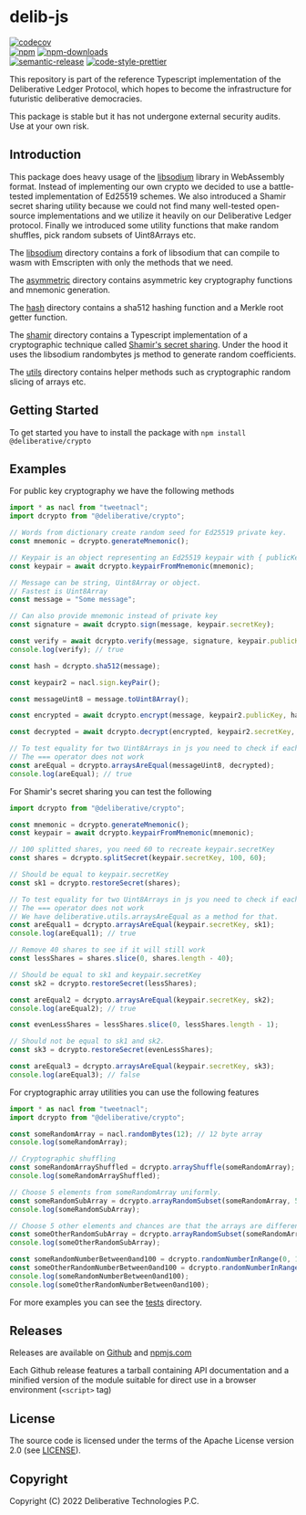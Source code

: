 # delib-js

[![codecov][codecov-image]][codecov-url]
<br>
[![npm][npm-image]][npm-url]
[![npm-downloads][npm-downloads-image]][npm-url]
<br>
[![semantic-release][semantic-release-image]][semantic-release-url]
[![code-style-prettier][code-style-prettier-image]][code-style-prettier-url]

[codecov-image]: https://codecov.io/gh/deliberative/crypto/branch/master/graph/badge.svg
[codecov-url]: https://codecov.io/gh/deliberative/crypto
[npm-image]: https://img.shields.io/npm/v/deliberative.svg?style=flat
[npm-downloads-image]: https://img.shields.io/npm/dm/deliberative.svg?style=flat
[npm-url]: https://www.npmjs.com/package/@deliberative/crypto
[semantic-release-image]: https://img.shields.io/badge/%20%20%F0%9F%93%A6%F0%9F%9A%80-semantic--release-e10079.svg
[semantic-release-url]: https://github.com/semantic-release/semantic-release
[code-style-prettier-image]: https://img.shields.io/badge/code_style-prettier-ff69b4.svg?style=flat-square
[code-style-prettier-url]: https://github.com/prettier/prettier

This repository is part of the reference Typescript implementation of the Deliberative Ledger Protocol,
which hopes to become the infrastructure for futuristic deliberative democracies.

This package is stable but it has not undergone external security audits. Use at your own risk.

## Introduction

This package does heavy usage of the [libsodium](https://github.com/jedisct1/libsodium) library in WebAssembly format.
Instead of implementing our own crypto we decided to use a battle-tested implementation of Ed25519 schemes.
We also introduced a Shamir secret sharing utility because we could not find many well-tested open-source implementations
and we utilize it heavily on our Deliberative Ledger protocol.
Finally we introduced some utility functions that make random shuffles, pick random subsets of Uint8Arrays etc.

The [libsodium](https://github.com/deliberative/libsodium) directory contains a fork of libsodium that can compile to wasm
with Emscripten with only the methods that we need.

The [asymmetric](src/asymmetric) directory contains asymmetric key cryptography functions and mnemonic generation.

The [hash](src/hash) directory contains a sha512 hashing function and a Merkle root getter function.

The [shamir](src/shamir) directory contains a Typescript implementation of a cryptographic technique called [Shamir's secret
sharing](https://en.wikipedia.org/wiki/Shamir%27s_Secret_Sharing).
Under the hood it uses the libsodium randombytes js method to generate random coefficients.

The [utils](src/utils) directory contains helper methods such as cryptographic random slicing of arrays etc.

## Getting Started

To get started you have to install the package with
`npm install @deliberative/crypto`

## Examples

For public key cryptography we have the following methods

```typescript
import * as nacl from "tweetnacl";
import dcrypto from "@deliberative/crypto";

// Words from dictionary create random seed for Ed25519 private key.
const mnemonic = dcrypto.generateMnemonic();

// Keypair is an object representing an Ed25519 keypair with { publicKey: Uint8Array(32), secretKey: Uint8Array(64) }
const keypair = await dcrypto.keypairFromMnemonic(mnemonic);

// Message can be string, Uint8Array or object.
// Fastest is Uint8Array
const message = "Some message";

// Can also provide mnemonic instead of private key
const signature = await dcrypto.sign(message, keypair.secretKey);

const verify = await dcrypto.verify(message, signature, keypair.publicKey);
console.log(verify); // true

const hash = dcrypto.sha512(message);

const keypair2 = nacl.sign.keyPair();

const messageUint8 = message.toUint8Array();

const encrypted = await dcrypto.encrypt(message, keypair2.publicKey, hash);

const decrypted = await dcrypto.decrypt(encrypted, keypair2.secretKey, hash);

// To test equality for two Uint8Arrays in js you need to check if each of their elements are equal
// The === operator does not work
const areEqual = dcrypto.arraysAreEqual(messageUint8, decrypted);
console.log(areEqual); // true
```

For Shamir's secret sharing you can test the following

```typescript
import dcrypto from "@deliberative/crypto";

const mnemonic = dcrypto.generateMnemonic();
const keypair = await dcrypto.keypairFromMnemonic(mnemonic);

// 100 splitted shares, you need 60 to recreate keypair.secretKey
const shares = dcrypto.splitSecret(keypair.secretKey, 100, 60);

// Should be equal to keypair.secretKey
const sk1 = dcrypto.restoreSecret(shares);

// To test equality for two Uint8Arrays in js you need to check if each of their elements are equal
// The === operator does not work
// We have deliberative.utils.arraysAreEqual as a method for that.
const areEqual1 = dcrypto.arraysAreEqual(keypair.secretKey, sk1);
console.log(areEqual1); // true

// Remove 40 shares to see if it will still work
const lessShares = shares.slice(0, shares.length - 40);

// Should be equal to sk1 and keypair.secretKey
const sk2 = dcrypto.restoreSecret(lessShares);

const areEqual2 = dcrypto.arraysAreEqual(keypair.secretKey, sk2);
console.log(areEqual2); // true

const evenLessShares = lessShares.slice(0, lessShares.length - 1);

// Should not be equal to sk1 and sk2.
const sk3 = dcrypto.restoreSecret(evenLessShares);

const areEqual3 = dcrypto.arraysAreEqual(keypair.secretKey, sk3);
console.log(areEqual3); // false
```

For cryptographic array utilities you can use the following features

```typescript
import * as nacl from "tweetnacl";
import dcrypto from "@deliberative/crypto";

const someRandomArray = nacl.randomBytes(12); // 12 byte array
console.log(someRandomArray);

// Cryptographic shuffling
const someRandomArrayShuffled = dcrypto.arrayShuffle(someRandomArray);
console.log(someRandomArrayShuffled);

// Choose 5 elements from someRandomArray uniformly.
const someRandomSubArray = dcrypto.arrayRandomSubset(someRandomArray, 5); // 5 elements
console.log(someRandomSubArray);

// Choose 5 other elements and chances are that the arrays are different
const someOtherRandomSubArray = dcrypto.arrayRandomSubset(someRandomArray, 5);
console.log(someOtherRandomSubArray);

const someRandomNumberBetween0and100 = dcrypto.randomNumberInRange(0, 100);
const someOtherRandomNumberBetween0and100 = dcrypto.randomNumberInRange(0, 100);
console.log(someRandomNumberBetween0and100);
console.log(someOtherRandomNumberBetween0and100);
```

For more examples you can see the [tests](__tests__) directory.

## Releases

Releases are available on [Github](https://github.com/deliberative/crypto/releases)
and [npmjs.com](https://www.npmjs.com/package/@deliberative/crypto)

Each Github release features a tarball containing API documentation and a
minified version of the module suitable for direct use in a browser environment
(`<script>` tag)

## License

The source code is licensed under the terms of the Apache License version 2.0 (see [LICENSE](LICENSE)).

## Copyright

Copyright (C) 2022 Deliberative Technologies P.C.
